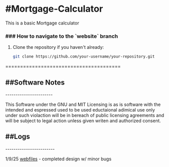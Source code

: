 <h1>#Mortgage-Calculator</h1>
<p>This is a basic Mortgage calculator</p>
<h3>### How to navigate to the `website` branch</h3>

1. Clone the repository if you haven't already:
   ```sh
   git clone https://github.com/your-username/your-repository.git
=======================================
<h2>##Software Notes</h2>
-----------------------
<p>This Software under the GNU and MIT Licensing is as is software with the intended and espressed used to be used eductaional adimical use only under such violaction will be in bereach of public licensing agreements and will be subject to legal action unless given writen and authorized consent.</p>
<h2>##Logs</h2>
------------------------
<p>1/9/25 <a href="https://github.com/rhamseyswork/Mortgage-Calculator/tree/webfiles">webfiles</a> - completed design w/ minor bugs</p>
